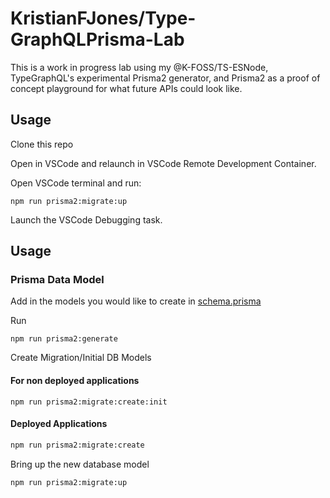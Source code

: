 # KristianFJones/Type-GraphQLPrisma-Lab

This is a work in progress lab using my @K-FOSS/TS-ESNode, TypeGraphQL's experimental Prisma2 generator, and Prisma2 as a proof of concept playground for what future APIs could look like.

## Usage

Clone this repo

Open in VSCode and relaunch in VSCode Remote Development Container.

Open VSCode terminal and run:

```SH
npm run prisma2:migrate:up
```

Launch the VSCode Debugging task.

## Usage

### Prisma Data Model

Add in the models you would like to create in [schema.prisma](./schema.prisma)

Run

```SH
npm run prisma2:generate
```

Create Migration/Initial DB Models

#### For non deployed applications

```SH
npm run prisma2:migrate:create:init
```

#### Deployed Applications

```sh
npm run prisma2:migrate:create

```

Bring up the new database model

```SH
npm run prisma2:migrate:up
```
